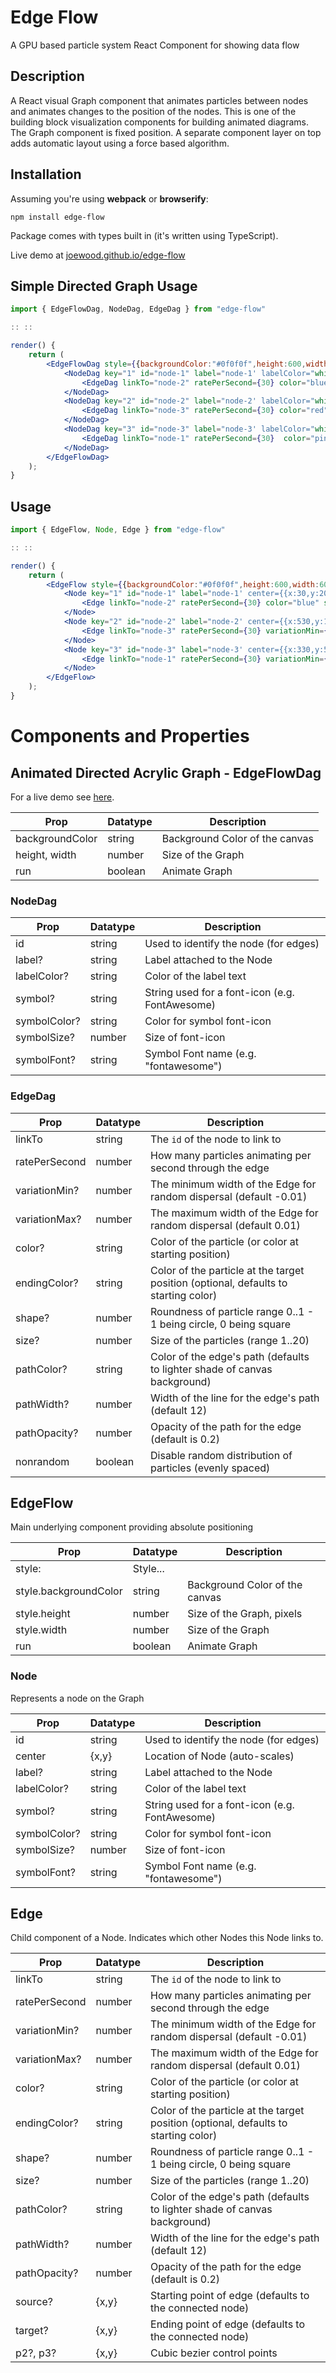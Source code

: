 # Edge Flow
A GPU based particle system React Component for showing data flow 

## Description

A React visual Graph component that animates particles between nodes and animates changes to the position of the nodes. This is one of the
building block visualization components for building animated diagrams. The Graph component is fixed position. A separate component layer 
on top adds automatic layout using a force based algorithm.

## Installation

Assuming you're using **webpack** or **browserify**:

```
npm install edge-flow
```

Package comes with types built in (it's written using TypeScript).

Live demo at [joewood.github.io/edge-flow](http://joewood.github.io/#edge-flow)

## Simple Directed Graph Usage

```jsx
import { EdgeFlowDag, NodeDag, EdgeDag } from "edge-flow"

:: ::

render() {
    return (
        <EdgeFlowDag style={{backgroundColor:"#0f0f0f",height:600,width:600}} run={true}>
            <NodeDag key="1" id="node-1" label="node-1' labelColor="white" >
                <EdgeDag linkTo="node-2" ratePerSecond={30} color="blue" size={2} />
            </NodeDag>
            <NodeDag key="2" id="node-2" label="node-2' labelColor="white">
                <EdgeDag linkTo="node-3" ratePerSecond={30} color="red" shape={0.2}/>
            </NodeDag>
            <NodeDag key="3" id="node-3" label="node-3' labelColor="white">
                <EdgeDag linkTo="node-1" ratePerSecond={30}  color="pink" shape={0.8} size={10} />
            </NodeDag>
        </EdgeFlowDag>
    );
}

```                     




## Usage

```jsx
import { EdgeFlow, Node, Edge } from "edge-flow"

:: ::

render() {
    return (
        <EdgeFlow style={{backgroundColor:"#0f0f0f",height:600,width:600}} run={true}>
            <Node key="1" id="node-1" label="node-1' center={{x:30,y:20}} labelColor="white" >
                <Edge linkTo="node-2" ratePerSecond={30} color="blue" size={2} />
            </Node>
            <Node key="2" id="node-2" label="node-2' center={{x:530,y:120}} labelColor="white">
                <Edge linkTo="node-3" ratePerSecond={30} variationMin={-0.01} variationMax={0.05} color="red" shape={0.2}/>
            </Node>
            <Node key="3" id="node-3" label="node-3' center={{x:330,y:520}} labelColor="white">
                <Edge linkTo="node-1" ratePerSecond={30} variationMin={-0.06} variationMax={0.06} color="pink" shape={0.8} size={10} />
            </Node>
        </EdgeFlow>
    );
}
```                     

# Components and Properties



## Animated Directed Acrylic Graph - EdgeFlowDag

For a live demo see [here](http://joewood.github.io/#network).

Prop            | Datatype | Description
----------------|----------|------------
backgroundColor | string   | Background Color of the canvas
height, width   | number   | Size of the Graph
run             | boolean  | Animate Graph 

### NodeDag

Prop            | Datatype | Description
----------------|----------|------------
id              | string   | Used to identify the node (for edges)
label?          | string   | Label attached to the Node
labelColor?     | string   | Color of the label text
symbol?         | string   | String used for a font-icon (e.g. FontAwesome)
symbolColor?    | string   | Color for symbol font-icon
symbolSize?     | number   | Size of font-icon
symbolFont?     | string   | Symbol Font name (e.g. "fontawesome")

### EdgeDag

Prop            | Datatype | Description
----------------|----------|------------
linkTo          | string   | The `id` of the node to link to
ratePerSecond   | number   | How many particles animating per second through the edge
variationMin?   | number   | The minimum width of the Edge for random dispersal (default -0.01)
variationMax?   | number   | The maximum width of the Edge for random dispersal (default 0.01)
color?          | string   | Color of the particle (or color at starting position)
endingColor?    | string   | Color of the particle at the target position (optional, defaults to starting color) 
shape?          | number   | Roundness of particle range 0..1 - 1 being circle, 0 being square
size?           | number   | Size of the particles (range 1..20)
pathColor?      | string   | Color of the edge's path (defaults to lighter shade of canvas background)
pathWidth?      | number   | Width of the line for the edge's path (default 12)
pathOpacity?    | number   | Opacity of the path for the edge (default is 0.2)
nonrandom       | boolean  | Disable random distribution of particles (evenly spaced)

## EdgeFlow

Main underlying component providing absolute positioning

Prop                  | Datatype | Description
----------------------|----------|------------
style:                | Style... |
style.backgroundColor | string   | Background Color of the canvas
style.height          | number   | Size of the Graph, pixels
style.width           | number   | Size of the Graph
run                   | boolean  | Animate Graph 

### Node

Represents a node on the Graph

Prop            | Datatype | Description
----------------|----------|------------
id              | string   | Used to identify the node (for edges)
center          | {x,y}    | Location of Node (auto-scales)
label?          | string   | Label attached to the Node
labelColor?     | string   | Color of the label text
symbol?         | string   | String used for a font-icon (e.g. FontAwesome)
symbolColor?    | string   | Color for symbol font-icon
symbolSize?     | number   | Size of font-icon
symbolFont?     | string   | Symbol Font name (e.g. "fontawesome")

## Edge

Child component of a Node. Indicates which other Nodes this Node links to.

Prop            | Datatype | Description
----------------|----------|------------
linkTo          | string   | The `id` of the node to link to
ratePerSecond   | number   | How many particles animating per second through the edge
variationMin?   | number   | The minimum width of the Edge for random dispersal (default -0.01)
variationMax?   | number   | The maximum width of the Edge for random dispersal (default 0.01)
color?          | string   | Color of the particle (or color at starting position)
endingColor?    | string   | Color of the particle at the target position (optional, defaults to starting color) 
shape?          | number   | Roundness of particle range 0..1 - 1 being circle, 0 being square
size?           | number   | Size of the particles (range 1..20)
pathColor?      | string   | Color of the edge's path (defaults to lighter shade of canvas background)
pathWidth?      | number   | Width of the line for the edge's path (default 12)
pathOpacity?    | number   | Opacity of the path for the edge (default is 0.2)
source?         | {x,y}    | Starting point of edge (defaults to the connected node)
target?         | {x,y}    | Ending point of edge (defaults to the connected node)
p2?, p3?        | {x,y}    | Cubic bezier control points
